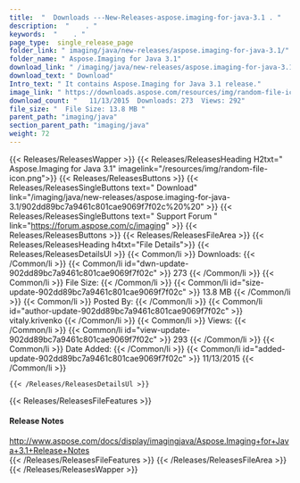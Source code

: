 ```yaml
---
title:  "  Downloads ---New-Releases-aspose.imaging-for-java-3.1 . " 
description:  "    . " 
keywords:  "    . " 
page_type:  single_release_page
folder_link: " imaging/java/new-releases/aspose.imaging-for-java-3.1/"
folder_name: " Aspose.Imaging for Java 3.1"
download_link: " /imaging/java/new-releases/aspose.imaging-for-java-3.1/902dd89bc7a9461c801cae9069f7f02c"
download_text: " Download"
Intro_text: " It contains Aspose.Imaging for Java 3.1 release."
image_link: " https://downloads.aspose.com/resources/img/random-file-icon.png"
download_count: "   11/13/2015  Downloads: 273  Views: 292"
file_size: "  File Size: 13.8 MB "
parent_path: "imaging/java"
section_parent_path: "imaging/java"
weight: 72 
---
```


{{< Releases/ReleasesWapper >}}
  {{< Releases/ReleasesHeading H2txt=" Aspose.Imaging for Java 3.1" imagelink="/resources/img/random-file-icon.png">}}
  {{< Releases/ReleasesButtons >}}
    {{< Releases/ReleasesSingleButtons text=" Download" link="/imaging/java/new-releases/aspose.imaging-for-java-3.1/902dd89bc7a9461c801cae9069f7f02c%20%20" >}}
    {{< Releases/ReleasesSingleButtons text=" Support Forum " link="https://forum.aspose.com/c/imaging" >}}
  {{< Releases/ReleasesButtons >}}
  {{< Releases/ReleasesFileArea >}}
    {{< Releases/ReleasesHeading h4txt="File Details">}}
    {{< Releases/ReleasesDetailsUl >}}
            {{< Common/li  >}} Downloads: {{< /Common/li >}} 
      {{< Common/li id="dwn-update-902dd89bc7a9461c801cae9069f7f02c" >}} 273 {{< /Common/li >}} 
      {{< Common/li  >}} File Size: {{< /Common/li >}} 
      {{< Common/li id="size-update-902dd89bc7a9461c801cae9069f7f02c" >}} 13.8 MB {{< /Common/li >}} 
      {{< Common/li  >}} Posted By: {{< /Common/li >}} 
      {{< Common/li id="author-update-902dd89bc7a9461c801cae9069f7f02c" >}} vitaly.krivenko {{< /Common/li >}} 
      {{< Common/li  >}} Views: {{< /Common/li >}} 
      {{< Common/li id="view-update-902dd89bc7a9461c801cae9069f7f02c" >}} 293 {{< /Common/li >}} 
      {{< Common/li  >}} Date Added: {{< /Common/li >}} 
      {{< Common/li id="added-update-902dd89bc7a9461c801cae9069f7f02c" >}} 11/13/2015 {{< /Common/li >}} 

    {{< /Releases/ReleasesDetailsUl >}}

  {{< Releases/ReleasesFileFeatures >}}
      <h4>Release Notes</h4><div><a href="http://www.aspose.com/docs/display/imagingjava/Aspose.Imaging+for+Java+3.1+Release+Notes">http://www.aspose.com/docs/display/imagingjava/Aspose.Imaging+for+Java+3.1+Release+Notes</a></div>
  {{< /Releases/ReleasesFileFeatures >}}
 {{< /Releases/ReleasesFileArea >}}
{{< /Releases/ReleasesWapper >}}


